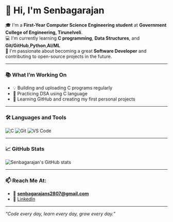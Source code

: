 # 👋 Hi, I'm Senbagarajan

🎓 I'm a **First-Year Computer Science Engineering student** at **Government College of Engineering, Tirunelveli**.  
💻 I'm currently learning **C programming**, **Data Structures**, and **Git/GitHub**,**Python**,**AI/ML**  
🚀 I'm passionate about becoming a great **Software Developer** and contributing to open-source projects in the future.

---

### 📚 What I’m Working On
- 💡 Building and uploading C programs regularly
- 🧠 Practicing DSA using C language
- 🔧 Learning GitHub and creating my first personal projects

---

### 🛠️ Languages and Tools
![C](https://img.shields.io/badge/C-00599C?style=for-the-badge&logo=c&logoColor=white)
![Git](https://img.shields.io/badge/Git-F05032?style=for-the-badge&logo=git&logoColor=white)
![VS Code](https://img.shields.io/badge/VS%20Code-007ACC?style=for-the-badge&logo=visual-studio-code&logoColor=white)

---

### 📈 GitHub Stats

![Senbagarajan's GitHub stats](https://github-readme-stats.vercel.app/api?username=Senbagarajan2807&show_icons=true&theme=radical)

---

### 📫 Reach Me At:
- 📧 **senbagarajans2807@gmail.com**
- 💼 [LinkedIn](linkedin.com/in/senbagarajan-s)

---

_“Code every day, learn every day, grow every day.”_

